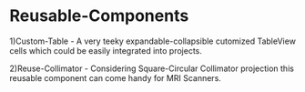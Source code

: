 # Reusable-Components

1)Custom-Table - A very teeky expandable-collapsible cutomized TableView cells which could be easily integrated into projects.

2)Reuse-Collimator - Considering Square-Circular Collimator projection this reusable component can come handy for MRI Scanners.
